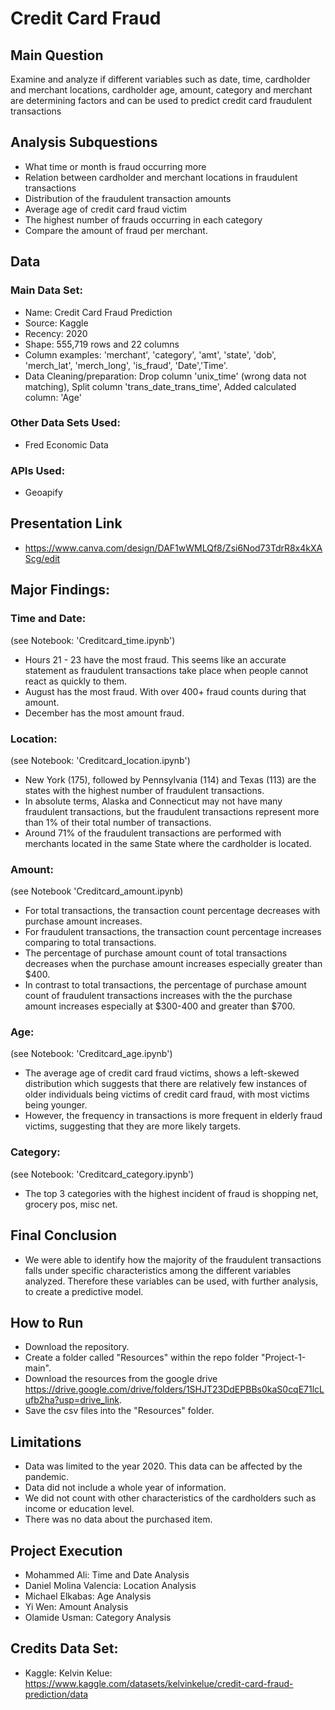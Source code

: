 # Credit Card Fraud


## Main Question
Examine and analyze if different variables such as date, time, cardholder and merchant locations, cardholder age, amount, category and merchant are determining factors and can be used to predict credit card fraudulent transactions


## Analysis Subquestions
- What time or month is fraud occurring more
- Relation between cardholder and merchant locations in fraudulent transactions 
- Distribution of the fraudulent transaction amounts
- Average age of credit card fraud victim
- The highest number of frauds occurring in each category
- Compare the amount of fraud per merchant. 


## Data

### Main Data Set:
- Name: Credit Card Fraud Prediction
- Source: Kaggle
- Recency: 2020
- Shape: 555,719 rows and 22 columns
- Column examples: 'merchant', 'category', 'amt', 'state', 'dob', 'merch_lat', 'merch_long', 'is_fraud', 'Date','Time'.
- Data Cleaning/preparation: Drop column 'unix_time' (wrong data not matching), Split column 'trans_date_trans_time', Added calculated column: 'Age'

### Other Data Sets Used:
- Fred Economic Data

### APIs Used:
- Geoapify


## Presentation Link
- https://www.canva.com/design/DAF1wWMLQf8/Zsi6Nod73TdrR8x4kXAScg/edit


## Major Findings:

### Time and Date:
(see Notebook: 'Creditcard_time.ipynb')
- Hours 21 - 23 have the most fraud. This seems like an accurate statement as fraudulent transactions take place when people cannot react as quickly to them. 
- August has the most fraud. With over 400+ fraud counts during that amount.
- December has the most amount fraud.

### Location:
(see Notebook: 'Creditcard_location.ipynb')
- New York (175), followed by Pennsylvania (114) and Texas (113) are the states with the highest number of fraudulent transactions.
- In absolute terms, Alaska and Connecticut may not have many fraudulent transactions, but the fraudulent transactions represent more than 1% of their total number of transactions.
- Around 71% of the fraudulent transactions are performed with merchants located in the same State where the cardholder is located.

### Amount:
(see Notebook 'Creditcard_amount.ipynb)
- For total transactions, the transaction count percentage decreases with purchase amount increases.
- For fraudulent transactions, the transaction count percentage increases comparing to total transactions.
- The percentage of purchase amount count of total transactions decreases when the purchase amount increases especially greater than $400.
- In contrast to total transactions, the percentage of purchase amount count of fraudulent transactions increases with the the purchase amount increases especially at $300-400 and greater than $700.

### Age:
(see Notebook: 'Creditcard_age.ipynb')
- The average age of credit card fraud victims, shows a left-skewed distribution which suggests that there are relatively few instances of older individuals being victims of credit card fraud, with most victims being younger.
- However, the frequency in transactions is more frequent in elderly fraud victims, suggesting that they are more likely targets.

### Category:
(see Notebook: 'Creditcard_category.ipynb')
- The top 3 categories with the highest incident of fraud is shopping net, grocery pos, misc net.


## Final Conclusion
- We were able to identify how the majority of the fraudulent transactions falls under specific characteristics among the different variables analyzed. Therefore these variables can be used, with further analysis, to create a predictive model. 


## How to Run
- Download the repository.
- Create a folder called "Resources" within the repo folder "Project-1-main".
- Download the resources from the google drive https://drive.google.com/drive/folders/1SHJT23DdEPBBs0kaS0cqE71lcLufb2ha?usp=drive_link.
- Save the csv files into the "Resources" folder.


## Limitations
- Data was limited to the year 2020. This data can be affected by the pandemic.
- Data did not include a whole year of information.
- We did not count with other characteristics of the cardholders such as income or education level.
- There was no data about the purchased item.


## Project Execution
- Mohammed Ali: Time and Date Analysis
- Daniel Molina Valencia: Location Analysis
- Michael Elkabas: Age Analysis
- Yi Wen: Amount Analysis
- Olamide Usman: Category Analysis


## Credits Data Set:
- Kaggle: Kelvin Kelue: https://www.kaggle.com/datasets/kelvinkelue/credit-card-fraud-prediction/data